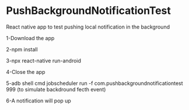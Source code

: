 # PushBackgroundNotificationTest
 React native app to test pushing local notification in the background

 1-Download the app

 2-npm install

 3-npx react-native run-android

 4-Close the app

 5-adb shell cmd jobscheduler run -f com.pushbackgroundnotificationtest 999 (to simulate backdround fecth event)

 6-A notification will pop up 
